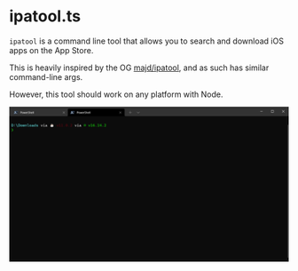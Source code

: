 # ipatool.ts

`ipatool` is a command line tool that allows you to search and download iOS apps on the App Store.

This is heavily inspired by the OG [majd/ipatool](https://github.com/majd/ipatool), and as such has
similar command-line args.

However, this tool should work on any platform with Node.

![Demo](img/demo.gif)
